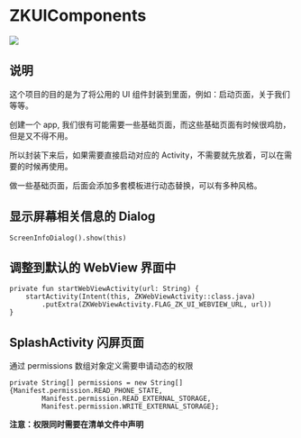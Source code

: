 # ZKUIComponents
[![](https://jitpack.io/v/ZhuoKeTeam/ZKUIComponents.svg)](https://jitpack.io/#ZhuoKeTeam/ZKUIComponents)

## 说明

这个项目的目的是为了将公用的 UI 组件封装到里面，例如：启动页面，关于我们等等。

创建一个 app, 我们很有可能需要一些基础页面，而这些基础页面有时候很鸡肋，但是又不得不用。

所以封装下来后，如果需要直接启动对应的 Activity，不需要就先放着，可以在需要的时候再使用。

做一些基础页面，后面会添加多套模板进行动态替换，可以有多种风格。


## 显示屏幕相关信息的 Dialog

```
ScreenInfoDialog().show(this)
```

## 调整到默认的 WebView 界面中

```
private fun startWebViewActivity(url: String) {
    startActivity(Intent(this, ZKWebViewActivity::class.java)
        .putExtra(ZKWebViewActivity.FLAG_ZK_UI_WEBVIEW_URL, url))
}
```

## SplashActivity 闪屏页面

通过 permissions 数组对象定义需要申请动态的权限 

```
private String[] permissions = new String[]{Manifest.permission.READ_PHONE_STATE,
        Manifest.permission.READ_EXTERNAL_STORAGE,
        Manifest.permission.WRITE_EXTERNAL_STORAGE};
```

**注意：权限同时需要在清单文件中声明**